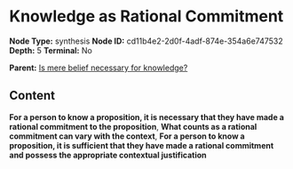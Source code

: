 # Knowledge as Rational Commitment

**Node Type:** synthesis
**Node ID:** cd11b4e2-2d0f-4adf-874e-354a6e747532
**Depth:** 5
**Terminal:** No

**Parent:** [Is mere belief necessary for knowledge?](is-mere-belief-necessary-for-knowledge-antithesis-2ea4dca5-1d4b-41e1-bd00-28a0d043ca7e.md)

## Content

**For a person to know a proposition, it is necessary that they have made a rational commitment to the proposition**, **What counts as a rational commitment can vary with the context**, **For a person to know a proposition, it is sufficient that they have made a rational commitment and possess the appropriate contextual justification**
